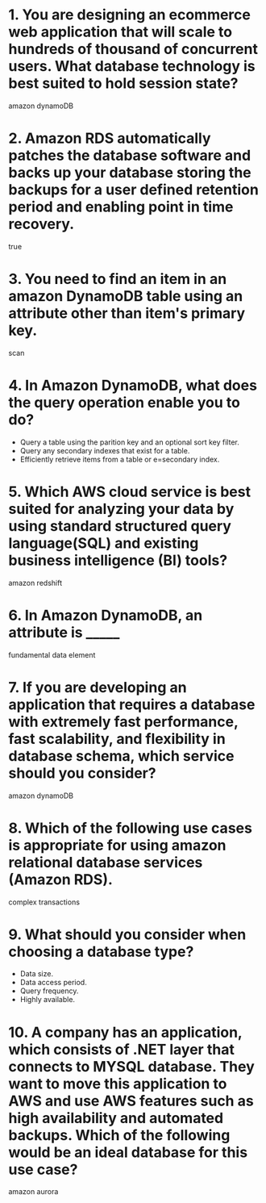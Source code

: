 # 1. You are designing an ecommerce web application that will scale to hundreds of thousand of concurrent users. What database technology is best suited to hold session state?
amazon dynamoDB

# 2. Amazon RDS automatically patches the database software and backs up your database storing the backups for a user defined retention period and enabling point in time recovery.
true

# 3. You need to find an item in an amazon DynamoDB table using an attribute other than item's primary key. 
scan 

# 4. In Amazon DynamoDB, what does the query operation enable you to do?
- Query a table using the parition key and an optional sort key filter.
- Query any secondary indexes that exist for a table. 
- Efficiently retrieve items from a table or e=secondary index. 

# 5. Which AWS cloud service is best suited for analyzing your data by using standard structured query language(SQL) and existing business intelligence (BI) tools? 
amazon redshift

# 6. In Amazon DynamoDB, an attribute is _____
fundamental data element

# 7. If you are developing an application that requires a database with extremely fast performance, fast scalability, and flexibility in database schema, which service should you consider?
amazon dynamoDB

# 8. Which of the following use cases is appropriate for using amazon relational database services (Amazon RDS).
complex transactions

# 9. What should you consider when choosing a database type?
- Data size.
- Data access period.
- Query frequency.
- Highly available.

# 10. A company has an application, which consists of .NET layer that connects to MYSQL database. They want to move this application to AWS and use AWS features such as high availability and automated backups. Which of the following would be an ideal database for this use case? 
amazon aurora